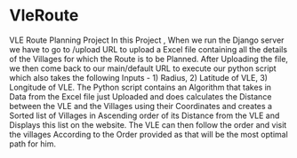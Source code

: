 # VleRoute
VLE Route Planning Project
In this Project , When we run the Django server we have to go to /upload URL to upload a Excel file containing all the details of the Villages for which the Route is to be Planned.
After Uploading the file, we then come back to our main/default URL to execute our python script which also takes the following Inputs - 1) Radius, 2) Latitude of VLE, 3) Longitude of VLE. 
The Python script contains an Algorithm that takes in Data from the Excel file just Uploaded and does calculates the Distance between the VLE and the Villages using their Coordinates and creates a Sorted list of Villages in Ascending order of its Distance from the VLE and Displays this list on the website. The VLE can then follow the order and visit the villages According to the Order provided as that will be the most optimal path for him.
